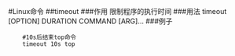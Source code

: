 #Linux命令
##timeout
###作用
    限制程序的执行时间
###用法
    timeout [OPTION] DURATION COMMAND [ARG]...
###例子
```
    #10s后结束top命令
    timeout 10s top
```

